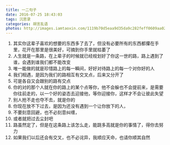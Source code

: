 ```yaml
---
title: 一二句子
date: 2016-07-25 18:43:03
tags: 沉思录
categories: 胡言乱语
photos: http://images.iamtaoxin.com/1119b70d5eaa9d35da9c282feff0609aa0204fdf109480-G4NMh7_fw658.jpeg
---
```

1. 其实你这辈子喜欢的想要的东西多了去了，但没有必要所有的东西都攥在手里，花开在那里是很美好，可摘到你手里就枯萎了
2. 人生就是一条路，在上辈子的时候就已经规划好了你这一世的路，路上遇到了谁，会遇到谁我们都不能改变
3. 唯一能做的就是珍惜路上的每一瞬间，好好对待路上的每一个对你好的人
4. 我们相遇，是因为我们的路相互有交叉点，后来又分开了
5. 可是各自又会跟别的路有交点
6. 你的对的那个人就在你的路上的某个点等你，他不会躲也不会提前来，是需要你往前走的，以一个好的姿态去迎接他，等你迎接你，这样才不会让彼此失望
7. 别人抢不走也夺不去，就是你的
8. 你现在放不下过去，是因为还没有遇到一个让你放下的人，
9. 不要刻意回避，也不必刻意纠缠，
10. 或者就把过去尘封吧
11. 路虽然定了，但是在这条路上该怎么走，能跳多高就是你的事情了，得你去努力
12. 如果我们以后还会有交叉，也不必诧异，我顺应天命，也请你顺其自然
